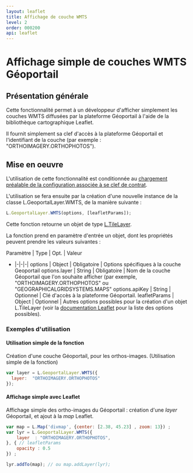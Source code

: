 ```yaml
---
layout: leaflet
title: Affichage de couche WMTS
level: 2
order: 000200
api: leaflet
---
```


# Affichage simple de couches WMTS Géoportail

## Présentation générale

Cette fonctionnalité permet à un développeur d'afficher simplement les couches WMTS diffusées par la plateforme Géoportail à l'aide de la bibliothèque cartographique Leaflet.

Il fournit simplement sa clef d'accès à la plateforme Géoportail et l'identifiant de la couche (par exemple : "ORTHOIMAGERY.ORTHOPHOTOS").


## Mise en oeuvre

L'utilisation de cette fonctionnalité est conditionnée au [chargement préalable de la configuration associée à se clef de contrat](./Leaflet-autoconf.html).

L'utilisation se fera ensuite par la création d'une nouvelle instance de la classe L.GeoportalLayer.WMTS, de la manière suivante :


``` javascript
L.GeoportalLayer.WMTS(options, [leafletParams]);
```

Cette fonction retourne un objet de type [L.TileLayer](http://leafletjs.com/reference.html#tilelayer).

La fonction prend en paramètre d'entrée un objet, dont les propriétés peuvent prendre les valeurs suivantes :

Paramètre |  Type   |    Opt.     | Valeur
- |-|-|-|
options           | Object  | Obligatoire | Options spécifiques à la couche Geoportail
options.layer     | String  | Obligatoire | Nom de la couche Géoportail que l'on souhaite afficher (par exemple, "ORTHOIMAGERY.ORTHOPHOTOS" ou "GEOGRAPHICALGRIDSYSTEMS.MAPS"
options.apiKey    | String  | Optionnel   | Clé d'accès à la plateforme Géoportail.
leafletParams     | Object  | Optionnel   | Autres options possibles pour la création d'un objet L.TileLayer (voir la [documentation Leaflet](http://leafletjs.com/reference.html#tilelayer) pour la liste des options possibles).


### Exemples d'utilisation

#### Utilisation simple de la fonction

Création d'une couche Géoportail, pour les orthos-images. (Utilisation simple de la fonction)

``` javascript
var layer = L.GeoportalLayer.WMTS({
  layer:  "ORTHOIMAGERY.ORTHOPHOTOS"
});
```

#### Affichage simple avec Leaflet

Affichage simple des ortho-images du Géoportail : création d'une *layer* Géoportail, et ajout à la *map* Leaflet.

``` javascript
var map = L.Map('divmap', {center: [2.38, 45.23] , zoom: 13}) ;
var lyr = L.GeoportalLayer.WMTS({
    layer  : "ORTHOIMAGERY.ORTHOPHOTOS",
}, { // leafletParams
    opacity : 0.5
}) ;

lyr.addTo(map); // ou map.addLayer(lyr);
```


<!--
#### Affichage simple d'une couche en Lambert 93 avec Leaflet


Affichage simple de la BDOrtho du Géoportail en Lambert 93 : création d'une *layer* à partir d'une source Géoportail, et ajout à la *map* Leaflet.

``` javascript
var map = L.Map('divmap', {
    crs : L.GeoportalCRS.EPSG2154(),
}).setView();
var lyr = L.GeoportalLayer.WMTS({
    layer  : "ORTHOIMAGERY.ORTHOPHOTOS.BDORTHO.L93",
    apiKey : "KEY-API"
}, {
    attribution : "test for layer ORTHOIMAGERY",
    opacity : 1,
    tileSize : 256
});

lyr.addTo(map); // ou map.addLayer(lyr);
```

-->

